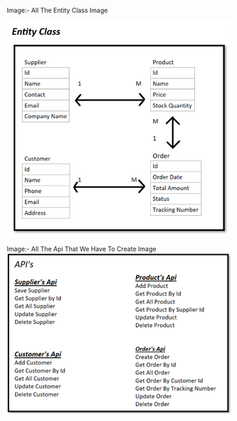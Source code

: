 Image:- All The Entity Class Image

![Alt text](/Table.png "optional title")

Image:- All The Api That We Have To Create Image
![Alt text](/Api.png "optional title")
